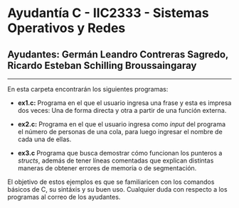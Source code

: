 # Ayudantía C - IIC2333 - Sistemas Operativos y Redes

## Ayudantes: Germán Leandro Contreras Sagredo, Ricardo Esteban Schilling Broussaingaray

---

En esta carpeta encontrarán los siguientes programas:

* **ex1.c:** Programa en el que el usuario ingresa una frase y esta es impresa dos veces: Una de forma directa y otra a partir de una función externa.

* **ex2.c:** Programa en el que el usuario ingresa como *input* del programa el número de personas de una cola, para luego ingresar el nombre de cada una de ellas.

* **ex3.c** Programa que busca demostrar cómo funcionan los punteros a _structs_, además de tener líneas comentadas que explican distintas maneras de obtener errores de memoria o de segmentación.


El objetivo de estos ejemplos es que se familiaricen con los comandos básicos de C, su sintáxis y su buen uso. Cualquier duda con respecto a los programas al correo de los ayudantes.
